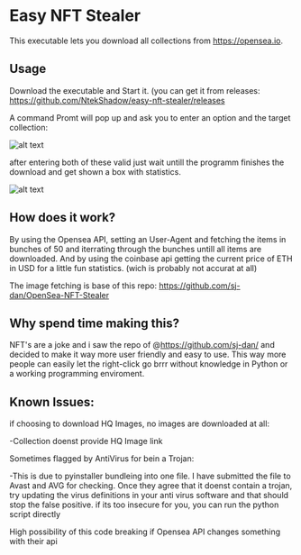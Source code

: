 # Easy NFT Stealer
This executable lets you download all collections from https://opensea.io.

## Usage
Download the executable and Start it. (you can get it from releases: https://github.com/NtekShadow/easy-nft-stealer/releases

A command Promt will pop up and ask you to enter an option and the target collection:

![alt text](https://github.com/NtekShadow/nft-stealer/blob/master/main/images/nft-stealer-one.png?raw=true)

after entering both of these valid just wait untill the programm finishes the download and get shown a box with statistics.

![alt text](https://github.com/NtekShadow/nft-stealer/blob/master/main/images/nft-stealer-two.png?raw=true)

## How does it work?
By using the Opensea API, setting an User-Agent and fetching the items in bunches of 50 and iterrating through the bunches untill all items are downloaded.
And by using the coinbase api getting the current price of ETH in USD for a little fun statistics. (wich is probably not accurat at all)

The image fetching is base of this repo: https://github.com/sj-dan/OpenSea-NFT-Stealer

## Why spend time making this?
NFT's are a joke and i saw the repo of @https://github.com/sj-dan/ and decided to make it way more user friendly and easy to use.
This way more people can easily let the right-click go brrr without knowledge in Python or a working programming enviroment.

## Known Issues:
  if choosing to download HQ Images, no images are downloaded at all:
  
   -Collection doenst provide HQ Image link
    
  Sometimes flagged by AntiVirus for bein a Trojan:
  
  -This is due to pyinstaller bundleing into one file. I have submitted the file to Avast and AVG for checking. Once they agree that it doenst contain a trojan, try updating the virus definitions in your anti virus software and that should stop the false positive. if its too insecure for you, you can run the python script directly
    
  High possibility of this code breaking if Opensea API changes something with their api
